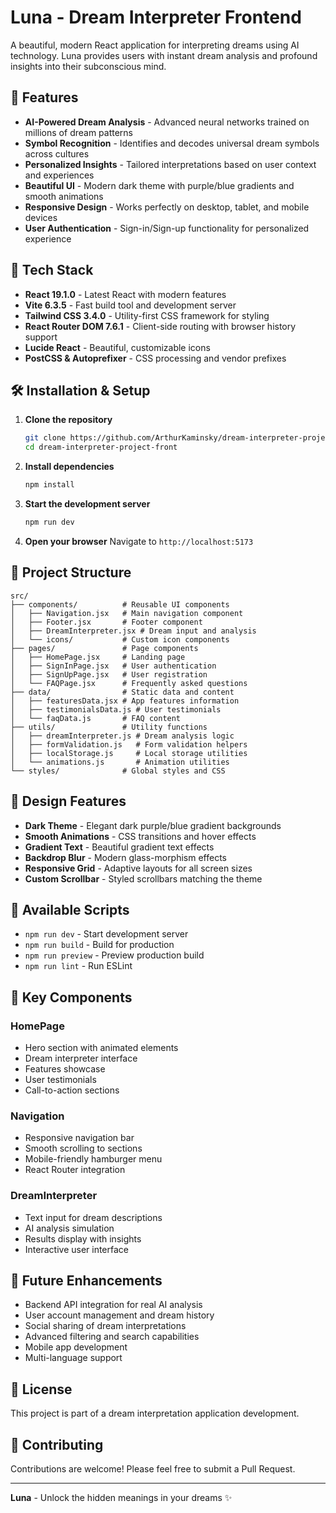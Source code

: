 # Luna - Dream Interpreter Frontend

A beautiful, modern React application for interpreting dreams using AI technology. Luna provides users with instant dream analysis and profound insights into their subconscious mind.

## 🌙 Features

- **AI-Powered Dream Analysis** - Advanced neural networks trained on millions of dream patterns
- **Symbol Recognition** - Identifies and decodes universal dream symbols across cultures
- **Personalized Insights** - Tailored interpretations based on user context and experiences
- **Beautiful UI** - Modern dark theme with purple/blue gradients and smooth animations
- **Responsive Design** - Works perfectly on desktop, tablet, and mobile devices
- **User Authentication** - Sign-in/Sign-up functionality for personalized experience

## 🚀 Tech Stack

- **React 19.1.0** - Latest React with modern features
- **Vite 6.3.5** - Fast build tool and development server
- **Tailwind CSS 3.4.0** - Utility-first CSS framework for styling
- **React Router DOM 7.6.1** - Client-side routing with browser history support
- **Lucide React** - Beautiful, customizable icons
- **PostCSS & Autoprefixer** - CSS processing and vendor prefixes

## 🛠️ Installation & Setup

1. **Clone the repository**
   ```bash
   git clone https://github.com/ArthurKaminsky/dream-interpreter-project-front.git
   cd dream-interpreter-project-front
   ```

2. **Install dependencies**
   ```bash
   npm install
   ```

3. **Start the development server**
   ```bash
   npm run dev
   ```

4. **Open your browser**
   Navigate to `http://localhost:5173`

## 📁 Project Structure

```
src/
├── components/          # Reusable UI components
│   ├── Navigation.jsx   # Main navigation component
│   ├── Footer.jsx       # Footer component
│   ├── DreamInterpreter.jsx # Dream input and analysis
│   └── icons/           # Custom icon components
├── pages/               # Page components
│   ├── HomePage.jsx     # Landing page
│   ├── SignInPage.jsx   # User authentication
│   ├── SignUpPage.jsx   # User registration
│   └── FAQPage.jsx      # Frequently asked questions
├── data/                # Static data and content
│   ├── featuresData.jsx # App features information
│   ├── testimonialsData.js # User testimonials
│   └── faqData.js       # FAQ content
├── utils/               # Utility functions
│   ├── dreamInterpreter.js # Dream analysis logic
│   ├── formValidation.js   # Form validation helpers
│   ├── localStorage.js     # Local storage utilities
│   └── animations.js       # Animation utilities
└── styles/              # Global styles and CSS
```

## 🎨 Design Features

- **Dark Theme** - Elegant dark purple/blue gradient backgrounds
- **Smooth Animations** - CSS transitions and hover effects
- **Gradient Text** - Beautiful gradient text effects
- **Backdrop Blur** - Modern glass-morphism effects
- **Responsive Grid** - Adaptive layouts for all screen sizes
- **Custom Scrollbar** - Styled scrollbars matching the theme

## 🔧 Available Scripts

- `npm run dev` - Start development server
- `npm run build` - Build for production
- `npm run preview` - Preview production build
- `npm run lint` - Run ESLint

## 🌟 Key Components

### HomePage
- Hero section with animated elements
- Dream interpreter interface
- Features showcase
- User testimonials
- Call-to-action sections

### Navigation
- Responsive navigation bar
- Smooth scrolling to sections
- Mobile-friendly hamburger menu
- React Router integration

### DreamInterpreter
- Text input for dream descriptions
- AI analysis simulation
- Results display with insights
- Interactive user interface

## 🎯 Future Enhancements

- Backend API integration for real AI analysis
- User account management and dream history
- Social sharing of dream interpretations
- Advanced filtering and search capabilities
- Mobile app development
- Multi-language support

## 📄 License

This project is part of a dream interpretation application development.

## 🤝 Contributing

Contributions are welcome! Please feel free to submit a Pull Request.

---

**Luna** - Unlock the hidden meanings in your dreams ✨
